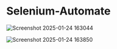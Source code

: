 # Selenium-Automate

![Screenshot 2025-01-24 163044](https://github.com/user-attachments/assets/fb652ec1-71c8-4e04-9b94-db39ed13a0cd)


![Screenshot 2025-01-24 163850](https://github.com/user-attachments/assets/b934d071-eedb-4759-9a67-7edb3359bc32)

